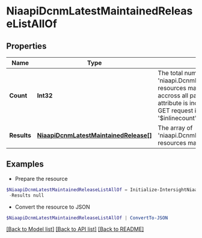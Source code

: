 # NiaapiDcnmLatestMaintainedReleaseListAllOf
## Properties

Name | Type | Description | Notes
------------ | ------------- | ------------- | -------------
**Count** | **Int32** | The total number of &#39;niaapi.DcnmLatestMaintainedRelease&#39; resources matching the request, accross all pages. The &#39;Count&#39; attribute is included when the HTTP GET request includes the &#39;$inlinecount&#39; parameter. | [optional] 
**Results** | [**NiaapiDcnmLatestMaintainedRelease[]**](NiaapiDcnmLatestMaintainedRelease.md) | The array of &#39;niaapi.DcnmLatestMaintainedRelease&#39; resources matching the request. | [optional] 

## Examples

- Prepare the resource
```powershell
$NiaapiDcnmLatestMaintainedReleaseListAllOf = Initialize-IntersightNiaapiDcnmLatestMaintainedReleaseListAllOf  -Count null `
 -Results null
```

- Convert the resource to JSON
```powershell
$NiaapiDcnmLatestMaintainedReleaseListAllOf | ConvertTo-JSON
```

[[Back to Model list]](../README.md#documentation-for-models) [[Back to API list]](../README.md#documentation-for-api-endpoints) [[Back to README]](../README.md)


